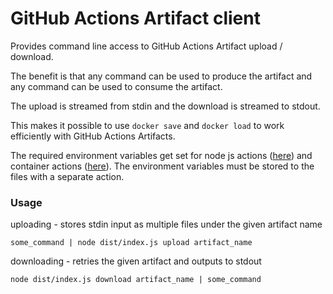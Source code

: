 # GitHub Actions Artifact client

Provides command line access to GitHub Actions Artifact upload / download.

The benefit is that any command can be used to produce the artifact and any command can be used to consume the artifact.

The upload is streamed from stdin and the download is streamed to stdout.

This makes it possible to use `docker save` and `docker load` to work efficiently with GitHub Actions Artifacts.

The required environment variables get set for node js actions ([here](https://github.com/actions/runner/blob/408d6c579c36f0eb318acfdafdcbafc872696501/src/Runner.Worker/Handlers/NodeScriptActionHandler.cs#L51-L52)) and container actions ([here](https://github.com/actions/runner/blob/408d6c579c36f0eb318acfdafdcbafc872696501/src/Runner.Worker/Handlers/ContainerActionHandler.cs#L206-L207)). The environment variables must be stored to the files with a separate action.

### Usage

uploading - stores stdin input as multiple files under the given artifact name
```
some_command | node dist/index.js upload artifact_name
```

downloading - retries the given artifact and outputs to stdout
```
node dist/index.js download artifact_name | some_command
```


